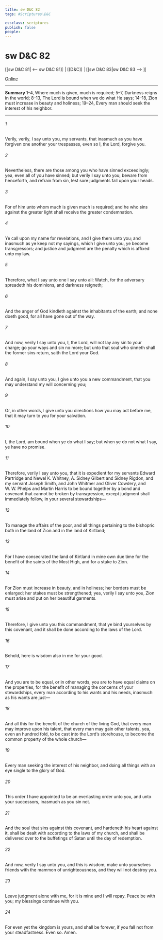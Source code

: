 ```yaml
---
title: sw D&C 82
tags: #Scriptures\D&C

cssclass: scriptures
publish: false
people:
---
```


# sw D&C 82
[[sw D&C 81| <-- sw D&C 81]] | [[D&C]] | [[sw D&C 83|sw D&C 83 --> ]]

[Online](https://churchofjesuschrist.org/study/scriptures/dc-testament/dc/82?lang=eng)

---
__Summary__
1–4, Where much is given, much is required; 5–7, Darkness reigns in the world; 8–13, The Lord is bound when we do what He says; 14–18, Zion must increase in beauty and holiness; 19–24, Every man should seek the interest of his neighbor.

---
###### 1 
Verily, verily, I say unto you, my servants, that inasmuch as you have forgiven one another your trespasses, even so I, the Lord, forgive you.

###### 2 
Nevertheless, there are those among you who have sinned exceedingly; yea, even all of you have sinned; but verily I say unto you, beware from henceforth, and refrain from sin, lest sore judgments fall upon your heads.

###### 3 
For of him unto whom much is given much is required; and he who sins against the greater light shall receive the greater condemnation.

###### 4 
Ye call upon my name for revelations, and I give them unto you; and inasmuch as ye keep not my sayings, which I give unto you, ye become transgressors; and justice and judgment are the penalty which is affixed unto my law.

###### 5 
Therefore, what I say unto one I say unto all: Watch, for the adversary spreadeth his dominions, and darkness reigneth;

###### 6 
And the anger of God kindleth against the inhabitants of the earth; and none doeth good, for all have gone out of the way.

###### 7 
And now, verily I say unto you, I, the Lord, will not lay any sin to your charge; go your ways and sin no more; but unto that soul who sinneth shall the former sins return, saith the Lord your God.

###### 8 
And again, I say unto you, I give unto you a new commandment, that you may understand my will concerning you;

###### 9 
Or, in other words, I give unto you directions how you may act before me, that it may turn to you for your salvation.

###### 10 
I, the Lord, am bound when ye do what I say; but when ye do not what I say, ye have no promise.

###### 11 
Therefore, verily I say unto you, that it is expedient for my servants Edward Partridge and Newel K. Whitney, A. Sidney Gilbert and Sidney Rigdon, and my servant Joseph Smith, and John Whitmer and Oliver Cowdery, and W. W. Phelps and Martin Harris to be bound together by a bond and covenant that cannot be broken by transgression, except judgment shall immediately follow, in your several stewardships—

###### 12 
To manage the affairs of the poor, and all things pertaining to the bishopric both in the land of Zion and in the land of Kirtland;

###### 13 
For I have consecrated the land of Kirtland in mine own due time for the benefit of the saints of the Most High, and for a stake to Zion.

###### 14 
For Zion must increase in beauty, and in holiness; her borders must be enlarged; her stakes must be strengthened; yea, verily I say unto you, Zion must arise and put on her beautiful garments.

###### 15 
Therefore, I give unto you this commandment, that ye bind yourselves by this covenant, and it shall be done according to the laws of the Lord.

###### 16 
Behold, here is wisdom also in me for your good.

###### 17 
And you are to be equal, or in other words, you are to have equal claims on the properties, for the benefit of managing the concerns of your stewardships, every man according to his wants and his needs, inasmuch as his wants are just—

###### 18 
And all this for the benefit of the church of the living God, that every man may improve upon his talent, that every man may gain other talents, yea, even an hundred fold, to be cast into the Lord’s storehouse, to become the common property of the whole church—

###### 19 
Every man seeking the interest of his neighbor, and doing all things with an eye single to the glory of God.

###### 20 
This order I have appointed to be an everlasting order unto you, and unto your successors, inasmuch as you sin not.

###### 21 
And the soul that sins against this covenant, and hardeneth his heart against it, shall be dealt with according to the laws of my church, and shall be delivered over to the buffetings of Satan until the day of redemption.

###### 22 
And now, verily I say unto you, and this is wisdom, make unto yourselves friends with the mammon of unrighteousness, and they will not destroy you.

###### 23 
Leave judgment alone with me, for it is mine and I will repay. Peace be with you; my blessings continue with you.

###### 24 
For even yet the kingdom is yours, and shall be forever, if you fall not from your steadfastness. Even so. Amen.

